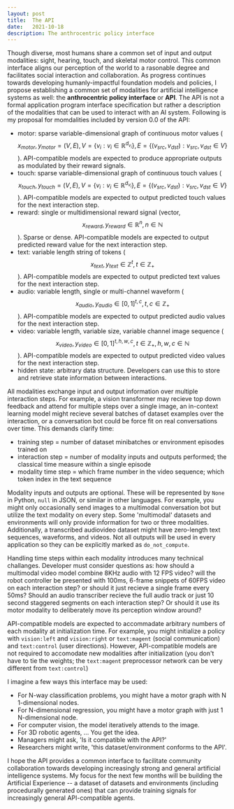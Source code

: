 ```yaml
---
layout: post
title:  The API
date:   2021-10-18
description: The anthrocentric policy interface
---
```


Though diverse, most humans share a common set of input and output modalities: sight, hearing, touch, and skeletal motor control. This common interface aligns our perception of the world to a rasonable degree and facilitates social interaction and collaboration. As progress continues towards developing humanly-impactful foundation models and policies, I propose establishing a common set of modalities for artificial intelligence systems as well: the **anthrocentric policy interface** or **API**. The API is not a formal application program interface specification but rather a description of the modalities that can be used to interact with an AI system. Following is my proposal for momdalities included by version 0.0 of the API:
- motor: sparse variable-dimensional graph of continuous motor values ($$x_{motor}, y_{motor} = (V,E), V = \{ v_i : v_i \in \mathbb{R}^{d_{v_i}} \}, E = \{ (v_{src}, v_{dst}) : v_{src}, v_{dst} \in V \}$$). API-compatible models are expected to produce appropriate outputs as modulated by their reward signals.
- touch: sparse variable-dimensional graph of continuous touch values ($$x_{touch}, y_{touch} = (V,E), V = \{ v_i : v_i \in \mathbb{R}^{d_{v_i}} \}, E = \{ (v_{src}, v_{dst}) : v_{src}, v_{dst} \in V \}$$). API-compatible models are expected to output predicted touch values for the next interaction step.
- reward: single or multidimensional reward signal (vector, $$x_{reward}, y_{reward} \in \mathbb{R}^n, n \in \mathbb{N}$$). Sparse or dense. API-compatible models are expected to output predicted reward value for the next interaction step.
- text: variable length string of tokens ($$x_{text}, y_{text} \in \mathbb{Z}^t, t \in \mathbb{Z}_{+}$$). API-compatible models are expected to output predicted text values for the next interaction step.
- audio: variable length, single or multi-channel waveform ($$x_{audio}, y_{audio} \in [0,1]^{t,c}, t,c \in \mathbb{Z}_{+}$$). API-compatible models are expected to output predicted audio values for the next interaction step.
- video: variable length, variable size, variable channel image sequence  ($$x_{video}, y_{video} \in [0,1]^{t,h,w,c}, t \in \mathbb{Z}_{+}, h,w,c \in \mathbb{N}$$). API-compatible models are expected to output predicted video values for the next interaction step.
- hidden state: arbitrary data structure. Developers can use this to store and retrieve state information between interactions.

All modalities exchange input and output information over multiple interaction steps. For example, a vision transformer may recieve top down feedback and attend for multiple steps over a single image, an in-context learning model might recieve several batches of dataset examples over the interaction, or a conversation bot could be force fit on real conversations over time. This demands clarify time:
- training step = number of dataset minibatches or environment episodes trained on
- interaction step = number of modality inputs and outputs performed; the classical time measure within a single episode
- modality time step = which frame number in the video sequence; which token index in the text sequence

Modality inputs and outputs are optional. These will be represented by `None` in Python, `null` in JSON, or similar in other languages. For example, you might only occasionally send images to a multimodal conversation bot but utilize the text modality on every step. Some 'multimodal' datasets and environments will only provide information for two or three modalities. Additionally, a transcribed audiovideo dataset might have zero-length text sequences, waveforms, and videos. Not all outputs will be used in every application so they can be explicitly marked  as `do_not_compute`.

Handling time steps within each modality introduces many technical challanges. Developer must consider questions as: how should a multimodal video model combine 8KHz audio with 12 FPS video? will the robot controller be presented with 100ms, 6-frame snippets of 60FPS video on each interaction step? or should it just recieve a single frame every 50ms? Should an audio transcriber recieve the full audio track or just 10 second staggered segments on each interaction step? Or should it use its motor modality to deliberately move its perception window around?

API-compatible models are expected to accommadate arbitrary numbers of each modality at initialization time. For example, you might initialize a policy with `vision:left` and `vision:right` or `text:magent` (social communication) and `text:control` (user directions). However, API-compatible models are not required to accomodate new modalities after initialization (you don't have to tie the weights; the `text:magent` preprocessor network can be very different from `text:control`)

I imagine a few ways this interface may be used:
- For N-way classification problems, you might have a motor graph with N 1-dimensional nodes. 
- For N-dimensional regression, you might have a motor graph with just 1 N-dimensional node.
- For computer vision, the model iteratively attends to the image.
- For 3D robotic agents, ... You get the idea.
- Managers might ask, 'Is it compatible with the API?'
- Researchers might write, 'this dataset/environment conforms to the API'. 

I hope the API provides a common interface to facilitate community collaboration towards developing increasingly strong and general artificial intelligence systems. My focus for the next few months will be building the Artificial Experience -- a dataset of datasets and environments (including procedurally generated ones) that can provide training signals for increasingly general API-compatible agents.